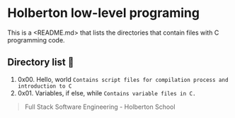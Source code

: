 # Holberton low-level programing

This is a <README.md> that lists the directories that contain files with C
programming code.

## Directory list :open_file_folder:

1. 0x00. Hello, world `Contains script files for compilation process and
introduction to C`
2. 0x01. Variables, if else, while `Contains variable files in C.`


> Full Stack Software Engineering - Holberton School